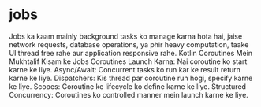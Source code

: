 # jobs
 Jobs ka kaam mainly background tasks ko manage karna hota hai, jaise network requests, database operations, ya phir heavy computation, taake UI thread free rahe aur application responsive rahe.
 Kotlin Coroutines Mein Mukhtalif Kisam ke Jobs
Coroutines Launch Karna: Nai coroutine ko start karne ke liye.
Async/Await: Concurrent tasks ko run kar ke result return karne ke liye.
Dispatchers: Kis thread par coroutine run hogi, specify karne ke liye.
Scopes: Coroutine ke lifecycle ko define karne ke liye.
Structured Concurrency: Coroutines ko controlled manner mein launch karne ke liye.
